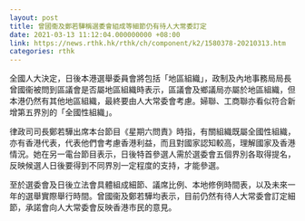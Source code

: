 ```yaml
---
layout: post
title: 曾國衞及鄭若驊稱選委會組成等細節仍有待人大常委訂定
date: 2021-03-13 11:12:04.000000000 +08:00
link: https://news.rthk.hk/rthk/ch/component/k2/1580378-20210313.htm
categories: rthk
---
```


全國人大決定，日後本港選舉委員會將包括「地區組織」，政制及內地事務局局長曾國衞被問到區議會是否屬地區組織時表示，區議會及鄉議局亦屬於地區組織，但本港仍然有其他地區組織，最終要由人大常委會考慮。婦聯、工商聯亦看似符合新增第五界別的「全國性組織」。

律政司司長鄭若驊出席本台節目《星期六問責》時指，有關組織既屬全國性組織，亦有香港代表，代表他們會考慮香港利益，而且對國家認知較高，理解國家及香港情況。她在另一電台節目表示，日後特首參選人需於選委會五個界別各取得提名，反映候選人日後要得到不同界別一定程度的支持，才能參選。

至於選委會及日後立法會具體組成細節、議席比例、本地修例時間表，以及未來一年的選舉實際舉行時間。曾國衞及鄭若驊均表示，目前仍然有待人大常委會訂定細節，承諾會向人大常委會反映香港市民的意見。
